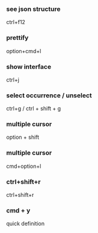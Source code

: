 ### see json structure
ctrl+f12

### prettify
option+cmd+l

### show interface
ctrl+j

### select occurrence / unselect
ctrl+g / ctrl + shift + g

### multiple cursor
option + shift

### multiple cursor
cmd+option+l

### ctrl+shift+r
ctrl+shift+r

### cmd + y
quick definition
